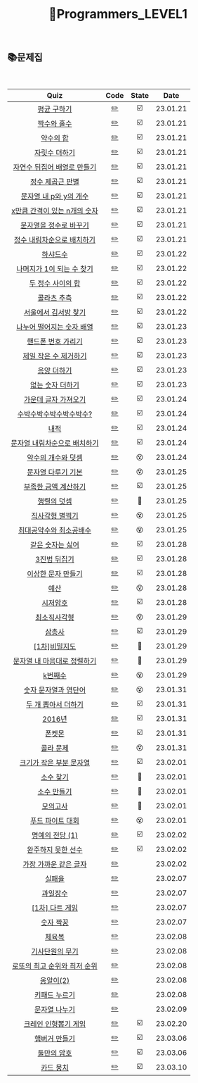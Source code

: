 <div align="center">
  <br />
  <h1> 🧑Programmers_LEVEL1 </h1>
  <br />
</div>

## 📚문제집

<br />

|                                                  Quiz                                                  |             Code              | State |   Date   |
| :----------------------------------------------------------------------------------------------------: | :---------------------------: | :---: | :------: |
|             [평균 구하기](https://school.programmers.co.kr/learn/courses/30/lessons/12944)             |     [✏️](./평균구하기.js)     |  ☑️   | 23.01.21 |
|             [짝수와 홀수](https://school.programmers.co.kr/learn/courses/30/lessons/12937)             |     [✏️](./짝수와홀수.js)     |  ☑️   | 23.01.21 |
|              [약수의 합](https://school.programmers.co.kr/learn/courses/30/lessons/12928)              |      [✏️](./약수의합.js)      |  ☑️   | 23.01.21 |
|            [자릿수 더하기](https://school.programmers.co.kr/learn/courses/30/lessons/12931)            |    [✏️](./자릿수더하기.js)    |  ☑️   | 23.01.21 |
|     [자연수 뒤집어 배열로 만들기](https://school.programmers.co.kr/learn/courses/30/lessons/12932)     |    [✏️](./자연수뒤집어.js)    |  ☑️   | 23.01.21 |
|          [정수 제곱근 판별](https://school.programmers.co.kr/learn/courses/30/lessons/12934)           |     [✏️](./정수제곱근.js)     |  ☑️   | 23.01.21 |
|       [문자열 내 p와 y의 개수](https://school.programmers.co.kr/learn/courses/30/lessons/12916)        |       [✏️](./py개수.js)       |  ☑️   | 23.01.21 |
|    [x만큼 간격이 있는 n개의 숫자](https://school.programmers.co.kr/learn/courses/30/lessons/12954)     |     [✏️](./x만큼간격.js)      |  ☑️   | 23.01.21 |
|       [문자열을 정수로 바꾸기](https://school.programmers.co.kr/learn/courses/30/lessons/12925)        |    [✏️](./문자열정수로.js)    |  ☑️   | 23.01.21 |
|     [정수 내림차순으로 배치하기](https://school.programmers.co.kr/learn/courses/30/lessons/12933)      |    [✏️](./정수내림차순.js)    |  ☑️   | 23.01.21 |
|              [하샤드수](https://school.programmers.co.kr/learn/courses/30/lessons/12947)               |      [✏️](./하샤드수.js)      |  ☑️   | 23.01.22 |
|      [나머지가 1이 되는 수 찾기](https://school.programmers.co.kr/learn/courses/30/lessons/87389)      |   [✏️](./나머지1되는수.js)    |  ☑️   | 23.01.22 |
|          [두 정수 사이의 합](https://school.programmers.co.kr/learn/courses/30/lessons/12912)          |    [✏️](./두정수사이합.js)    |  ☑️   | 23.01.22 |
|             [콜라츠 추측](https://school.programmers.co.kr/learn/courses/30/lessons/12943)             |     [✏️](./콜라츠추측.js)     |  ☑️   | 23.01.22 |
|        [서울에서 김서방 찾기](https://school.programmers.co.kr/learn/courses/30/lessons/12919)         |     [✏️](./김서방찾기.js)     |  ☑️   | 23.01.22 |
|      [나누어 떨어지는 숫자 배열](https://school.programmers.co.kr/learn/courses/30/lessons/12910)      | [✏️](./나누어떨어지는배열.js) |  ☑️   | 23.01.23 |
|         [핸드폰 번호 가리기](https://school.programmers.co.kr/learn/courses/30/lessons/12948)          |  [✏️](./핸드폰번호가리기.js)  |  ☑️   | 23.01.23 |
|        [제일 작은 수 제거하기](https://school.programmers.co.kr/learn/courses/30/lessons/12935)        |   [✏️](./제일작은수제거.js)   |  ☑️   | 23.01.23 |
|             [음양 더하기](https://school.programmers.co.kr/learn/courses/30/lessons/76501)             |     [✏️](./음양더하기.js)     |  ☑️   | 23.01.23 |
|          [없는 숫자 더하기](https://school.programmers.co.kr/learn/courses/30/lessons/86051)           |   [✏️](./없는숫자더하기.js)   |  ☑️   | 23.01.23 |
|        [가운데 글자 가져오기](https://school.programmers.co.kr/learn/courses/30/lessons/12903)         |     [✏️](./가운데글자.js)     |  ☑️   | 23.01.24 |
|       [수박수박수박수박수박수?](https://school.programmers.co.kr/learn/courses/30/lessons/12922)       |      [✏️](./수박수박.js)      |  ☑️   | 23.01.24 |
|                [내적](https://school.programmers.co.kr/learn/courses/30/lessons/70128)                 |        [✏️](./내적.js)        |  ☑️   | 23.01.24 |
|    [문자열 내림차순으로 배치하기](https://school.programmers.co.kr/learn/courses/30/lessons/12917)     |    [✏️](./내림차순배치.js)    |  ☑️   | 23.01.24 |
|         [약수의 개수와 덧셈](https://school.programmers.co.kr/learn/courses/30/lessons/77884)          |   [✏️](./약수의갯수덧셈.js)   |  😵   | 23.01.24 |
|         [문자열 다루기 기본](https://school.programmers.co.kr/learn/courses/30/lessons/12918)          |    [✏️](./문자열다루기.js)    |  😵   | 23.01.25 |
|        [부족한 금액 계산하기](https://school.programmers.co.kr/learn/courses/30/lessons/82612)         |     [✏️](./부족한금액.js)     |  ☑️   | 23.01.25 |
|             [행렬의 덧셈](https://school.programmers.co.kr/learn/courses/30/lessons/12950)             |      [✏️](./행렬덧셈.js)      |  🥵   | 23.01.25 |
| [직사각형 별찍기](https://school.programmers.co.kr/learn/courses/30/lessons/12969?language=javascript) |     [✏️](./직사각형별.js)     |  😵   | 23.01.25 |
|       [최대공약수와 최소공배수](https://school.programmers.co.kr/learn/courses/30/lessons/12940)       |    [✏️](./공약수공배수.js)    |  😵   | 23.01.25 |
|          [같은 숫자는 싫어](https://school.programmers.co.kr/learn/courses/30/lessons/12906)           |    [✏️](./같은숫자싫어.js)    |  ☑️   | 23.01.28 |
|            [3진법 뒤집기](https://school.programmers.co.kr/learn/courses/30/lessons/68935)             |    [✏️](./3진법뒤집기.js)     |  ☑️   | 23.01.28 |
|         [이상한 문자 만들기](https://school.programmers.co.kr/learn/courses/30/lessons/12930)          |  [✏️](./이상한문자만들기.js)  |  ☑️   | 23.01.28 |
|                [예산](https://school.programmers.co.kr/learn/courses/30/lessons/12982)                 |        [✏️](./예산.js)        |  😵   | 23.01.28 |
|              [시저암호](https://school.programmers.co.kr/learn/courses/30/lessons/12926)               |      [✏️](./시저암호.js)      |  ☑️   | 23.01.28 |
|            [최소직사각형](https://school.programmers.co.kr/learn/courses/30/lessons/86491)             |    [✏️](./최소직사각형.js)    |  😵   | 23.01.29 |
|               [삼총사](https://school.programmers.co.kr/learn/courses/30/lessons/131705)               |       [✏️](./삼총사.js)       |  ☑️   | 23.01.29 |
|            [[1차]비밀지도](https://school.programmers.co.kr/learn/courses/30/lessons/17681)            |    [✏️](./보물찾기1차.js)     |  🥵   | 23.01.29 |
|     [문자열 내 마음대로 정렬하기](https://school.programmers.co.kr/learn/courses/30/lessons/12915)     |   [✏️](./문자열마음대로.js)   |  🥵   | 23.01.29 |
|               [k번째수](https://school.programmers.co.kr/learn/courses/30/lessons/42748)               |      [✏️](./k번째수.js)       |  😵   | 23.01.29 |
|        [숫자 문자열과 영단어](https://school.programmers.co.kr/learn/courses/30/lessons/81301)         |  [✏️](./숫자문자열영단어.js)  |  😵   | 23.01.31 |
|         [두 개 뽑아서 더하기](https://school.programmers.co.kr/learn/courses/30/lessons/68644)         |  [✏️](./두개뽑아서더하기.js)  |  ☑️   | 23.01.31 |
|               [2016년](https://school.programmers.co.kr/learn/courses/30/lessons/12901)                |       [✏️](./2016년.js)       |  ☑️   | 23.01.31 |
|                [폰켓몬](https://school.programmers.co.kr/learn/courses/30/lessons/1845)                |       [✏️](./폰켓몬.js)       |  ☑️   | 23.01.31 |
|             [콜라 문제](https://school.programmers.co.kr/learn/courses/30/lessons/132267)              |      [✏️](./콜라문제.js)      |  😵   | 23.01.31 |
|      [크기가 작은 부분 문자열](https://school.programmers.co.kr/learn/courses/30/lessons/147355)       |  [✏️](./크기가작은문자열.js)  |  ☑️   | 23.02.01 |
|              [소수 찾기](https://school.programmers.co.kr/learn/courses/30/lessons/12921)              |      [✏️](./소수찾기.js)      |  🥵   | 23.02.01 |
|             [소수 만들기](https://school.programmers.co.kr/learn/courses/30/lessons/12977)             |     [✏️](./소수만들기.js)     |  🥵   | 23.02.01 |
|              [모의고사](https://school.programmers.co.kr/learn/courses/30/lessons/42840)               |      [✏️](./모의고사.js)      |  🥵   | 23.02.01 |
|          [푸드 파이트 대회](https://school.programmers.co.kr/learn/courses/30/lessons/134240)          |   [✏️](./푸드파이트대회.js)   |  😵   | 23.02.01 |
|          [명예의 전당 (1)](https://school.programmers.co.kr/learn/courses/30/lessons/138477)           |     [✏️](./명예의전당.js)     |  ☑️   | 23.02.02 |
|         [완주하지 못한 선수](https://school.programmers.co.kr/learn/courses/30/lessons/42576)          |    [✏️](./완주하지못한.js)    |  ☑️   | 23.02.02 |
|       [가장 가까운 같은 글자](https://school.programmers.co.kr/learn/courses/30/lessons/142086)        |   [✏️](./가장가까운글자.js)   |       | 23.02.02 |
|               [실패율](https://school.programmers.co.kr/learn/courses/30/lessons/42889)                |       [✏️](./실패율.js)       |       | 23.02.07 |
|              [과일장수](https://school.programmers.co.kr/learn/courses/30/lessons/135808)              |      [✏️](./과일장수.js)      |       | 23.02.07 |
|           [[1차] 다트 게임](https://school.programmers.co.kr/learn/courses/30/lessons/17682)           |      [✏️](./다트게임.js)      |       | 23.02.07 |
|             [숫자 짝꿍](https://school.programmers.co.kr/learn/courses/30/lessons/131128)              |      [✏️](./숫자짝꿍.js)      |       | 23.02.07 |
|               [체육복](https://school.programmers.co.kr/learn/courses/30/lessons/42862)                |       [✏️](./체육복.js)       |       | 23.02.08 |
|          [기사단원의 무기](https://school.programmers.co.kr/learn/courses/30/lessons/136798)           |    [✏️](./기사단원무기.js)    |       | 23.02.08 |
|    [로또의 최고 순위와 최저 순위](https://school.programmers.co.kr/learn/courses/30/lessons/77484)     |        [✏️](./로또.js)        |       | 23.02.08 |
|             [옹알이(2)](https://school.programmers.co.kr/learn/courses/30/lessons/133499)              |      [✏️](./옹알이2.js)       |       | 23.02.08 |
|            [키패드 누르기](https://school.programmers.co.kr/learn/courses/30/lessons/67256)            |    [✏️](./키패드누르기.js)    |       | 23.02.08 |
|           [문자열 나누기](https://school.programmers.co.kr/learn/courses/30/lessons/140108)            |    [✏️](./문자열나누기.js)    |       | 23.02.09 |
|        [크레인 인형뽑기 게임](https://school.programmers.co.kr/learn/courses/30/lessons/64061)         |   [✏️](./크레인인형뽑기.js)   |  ☑️   | 23.02.20 |
|           [햄버거 만들기](https://school.programmers.co.kr/learn/courses/30/lessons/133502)            |       [✏️](./햄버거.js)       |  ☑️   | 23.03.06 |
|            [둘만의 암호](https://school.programmers.co.kr/learn/courses/30/lessons/155652)             |     [✏️](./둘만의암호.js)     |  ☑️   | 23.03.06 |
|             [카드 뭉치](https://school.programmers.co.kr/learn/courses/30/lessons/159994)              |      [✏️](./카드뭉치.js)      |  ☑️   | 23.03.10 |
